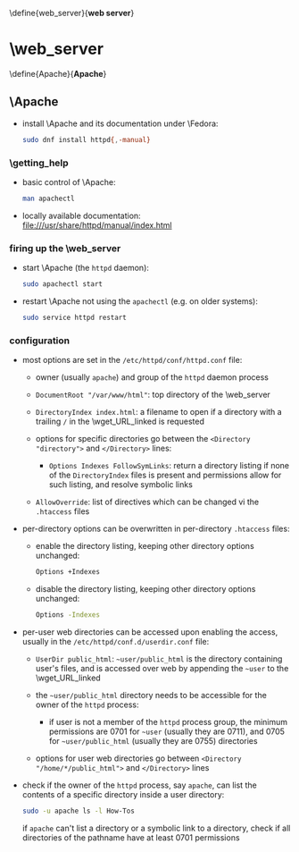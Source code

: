 
\define{web_server}{__web server__}
# \web_server

\define{Apache}{__Apache__}
## \Apache

+ install \Apache and its documentation under \Fedora:

	```bash
	sudo dnf install httpd{,-manual}
	```

### \getting_help

+ basic control of \Apache:

	```bash
	man apachectl
	```

+ locally available documentation: <file:///usr/share/httpd/manual/index.html>

### firing up the \web_server

+ start \Apache (the `httpd` daemon):

	```bash
	sudo apachectl start
	```

+ restart \Apache not using the `apachectl` (e.g. on older systems):

	```bash
	sudo service httpd restart
	```

### configuration

+ most options are set in the `/etc/httpd/conf/httpd.conf` file:

	+ owner (usually `apache`) and group of the `httpd` daemon process

	+ `DocumentRoot "/var/www/html"`: top directory of the \web_server

	+ `DirectoryIndex index.html`: a filename to open if a directory with a trailing `/` in the \wget_URL_linked is requested

	+ options for specific directories go between the `<Directory "directory">` and `</Directory>` lines:

		+ `Options Indexes FollowSymLinks`: return a directory listing if none of the `DirectoryIndex` files is present and permissions allow for such listing, and resolve symbolic links

	+ `AllowOverride`: list of directives which can be changed vi the `.htaccess` files

+ per-directory options can be overwritten in per-directory `.htaccess` files:

	+ enable the directory listing, keeping other directory options unchanged:

		```bash
		Options +Indexes
		```
	+ disable the directory listing, keeping other directory options unchanged:

		```bash
		Options -Indexes
		```

+ per-user web directories can be accessed upon enabling the access, usually in the `/etc/httpd/conf.d/userdir.conf` file:

	+ `UserDir public_html`: `~user/public_html` is the directory containing user's files, and is accessed over web by appending the `~user` to the \wget_URL_linked

	+ the `~user/public_html` directory needs to be accessible for the owner of the `httpd` process:

		+ if user is not a member of the `httpd` process group, the minimum permissions are $0701$ for `~user` (usually they are $0711$), and 0705 for `~user/public_html` (usually they are $0755$) directories

	+ options for user web directories go between `<Directory "/home/*/public_html">` and `</Directory>` lines

+ check if the owner of the `httpd` process, say `apache`, can list the contents of a specific directory inside a user directory:

	```bash
	sudo -u apache ls -l How-Tos
	```

	if `apache` can't list a directory or a symbolic link to a directory, check if all directories of the pathname have at least $0701$ permissions
